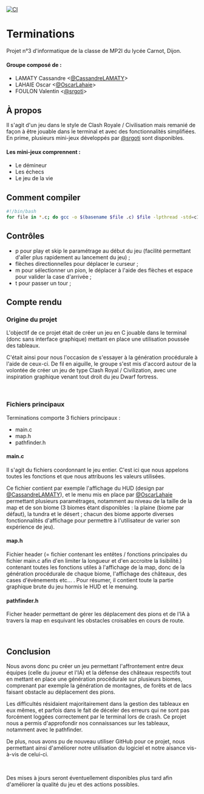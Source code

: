 [![CI](https://github.com/OscarLahaie/Terminations/actions/workflows/main.yml/badge.svg)](https://github.com/OscarLahaie/Terminations/actions/workflows/main.yml)

# Terminations
Projet n°3 d'informatique de la classe de MP2I du lycée Carnot, Dijon.

#### Groupe composé de :
- LAMATY Cassandre <[@CassandreLAMATY](https://github.com/CassandreLAMATY)> 
- LAHAIE Oscar <[@OscarLahaie](https://github.com/OscarLahaie)>
- FOULON Valentin <[@srgoti](https://github.com/srgoti)>

## À propos
Il s'agit d'un jeu dans le style de Clash Royale / Civilisation mais remanié de façon à être jouable dans le terminal et avec des fonctionnalités simplifiées.
En prime, plusieurs mini-jeux développés par [@srgoti](https://github.com/srgoti) sont disponibles.

#### Les mini-jeux comprennent :
- Le démineur
- Les échecs
- Le jeu de la vie

## Comment compiler
```bash
#!/bin/bash
for file in *.c; do gcc -o $(basename $file .c) $file -lpthread -std=c11 -Wall -Wextra -pedantic -D _DEFAULT_SOURCE; done
```

## Contrôles

- p pour play et skip le paramétrage au début du jeu (facilité permettant d'aller plus rapidement au lancement du jeu) ;
- flèches directionnelles pour déplacer le curseur ;
- m pour sélectionner un pion, le déplacer à l'aide des flèches et espace pour valider la case d'arrivée ;
- t pour passer un tour ;


## Compte rendu
### Origine du projet
L'objectif de ce projet était de créer un jeu en C jouable dans le terminal (donc sans interface graphique) mettant en place une utilisation poussée des tableaux.

C'était ainsi pour nous l'occasion de s'essayer à la génération procédurale à l'aide de ceux-ci. De fil en aiguille, le groupe s'est mis d'accord autour de la volontée de créer un jeu de type Clash Royal / Civilization, avec une inspiration graphique venant tout droit du jeu Dwarf fortress.

<br/>

### Fichiers principaux

Terminations comporte 3 fichiers principaux :
- main.c
- map.h
- pathfinder.h
  
#### main.c
Il s'agit du fichiers coordonnant le jeu entier.
C'est ici que nous appelons toutes les fonctions et que nous attribuons les valeurs utilisées.

Ce fichier contient par exemple l'affichage du HUD (design par [@CassandreLAMATY](https://github.com/CassandreLAMATY)), et le menu mis en place par [@OscarLahaie](https://github.com/OscarLahaie) permettant plusieurs paramétrages, notamment au niveau de la taille de la map et de son biome (3 biomes étant disponibles : la plaine (biome par défaut), la tundra et le désert ; chacun des biome apporte diverses fonctionnalités d'affichage pour permettre à l'utilisateur de varier son expérience de jeu).

#### map.h
Fichier header (= fichier contenant les entêtes / fonctions principales du fichier main.c afin d'en limiter la longueur et d'en accroitre la lisibilité.) contenant toutes les fonctions utiles à l'affichage de la map, donc de la génération procédurale de chaque biome, l'affichage des châteaux, des cases d'évènements etc... . Pour résumer, il contient toute la partie graphique brute du jeu hormis le HUD et le menuing.

#### pathfinder.h
Ficher header permettant de gérer les déplacement des pions et de l'IA à travers la map en esquivant les obstacles croisables en cours de route.

<br/>

## Conclusion

Nous avons donc pu créer un jeu permettant l'affrontement entre deux équipes (celle du joueur et l'IA) et la défense des châteaux respectifs tout en mettant en place une génération procédurale sur plusieurs biomes, comprenant par exemple la génération de montagnes, de forêts et de lacs faisant obstacle au déplacement des pions. 

Les difficultés résidaient majoritairement dans la gestion des tableaux en eux mêmes, et parfois dans le fait de déceler des erreurs qui ne sont pas forcément loggées correctement par le terminal lors de crash. Ce projet nous a permis d'approfondir nos connaissances sur les tableaux, notamment avec le pathfinder.

De plus, nous avons pu de nouveau utiliser GitHub pour ce projet, nous permettant ainsi d'améliorer notre utilisation du logiciel et notre aisance vis-à-vis de celui-ci.

<br/>

Des mises à jours seront éventuellement disponibles plus tard afin d'améliorer la qualité du jeu et des actions possibles.
